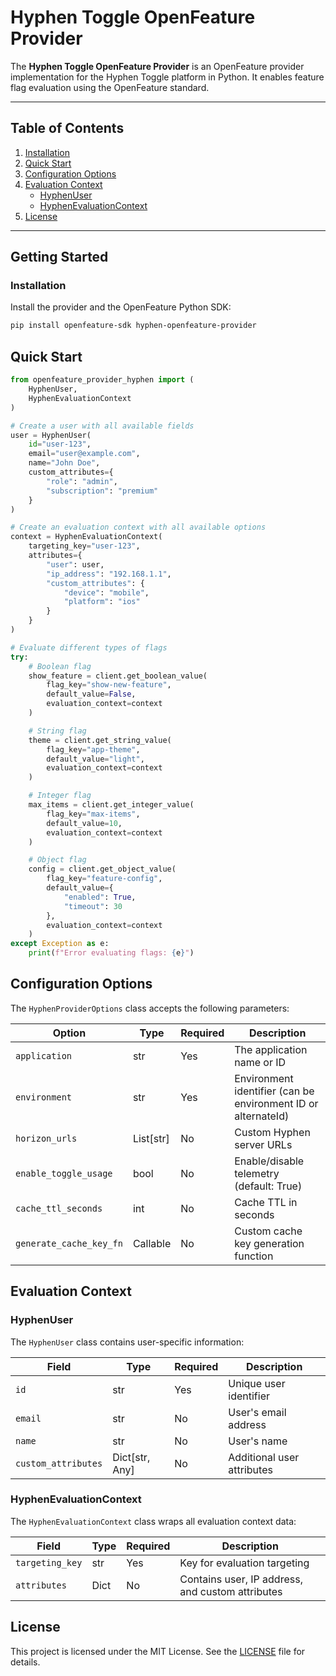 # Hyphen Toggle OpenFeature Provider

The **Hyphen Toggle OpenFeature Provider** is an OpenFeature provider implementation for the Hyphen Toggle platform in Python. It enables feature flag evaluation using the OpenFeature standard.

---

## Table of Contents

1. [Installation](#installation)
2. [Quick Start](#quick-start)
3. [Configuration Options](#configuration-options)
4. [Evaluation Context](#evaluation-context)
   - [HyphenUser](#hyphenuser)
   - [HyphenEvaluationContext](#hyphenevaluationcontext)
5. [License](#license)

---

## Getting Started

### Installation

Install the provider and the OpenFeature Python SDK:

```bash
pip install openfeature-sdk hyphen-openfeature-provider
```

## Quick Start

```python
from openfeature_provider_hyphen import (
    HyphenUser,
    HyphenEvaluationContext
)

# Create a user with all available fields
user = HyphenUser(
    id="user-123",
    email="user@example.com",
    name="John Doe",
    custom_attributes={
        "role": "admin",
        "subscription": "premium"
    }
)

# Create an evaluation context with all available options
context = HyphenEvaluationContext(
    targeting_key="user-123",
    attributes={
        "user": user,
        "ip_address": "192.168.1.1",
        "custom_attributes": {
            "device": "mobile",
            "platform": "ios"
        }
    }
)

# Evaluate different types of flags
try:
    # Boolean flag
    show_feature = client.get_boolean_value(
        flag_key="show-new-feature",
        default_value=False,
        evaluation_context=context
    )

    # String flag
    theme = client.get_string_value(
        flag_key="app-theme",
        default_value="light",
        evaluation_context=context
    )

    # Integer flag
    max_items = client.get_integer_value(
        flag_key="max-items",
        default_value=10,
        evaluation_context=context
    )

    # Object flag
    config = client.get_object_value(
        flag_key="feature-config",
        default_value={
            "enabled": True,
            "timeout": 30
        },
        evaluation_context=context
    )
except Exception as e:
    print(f"Error evaluating flags: {e}")
```

## Configuration Options

The `HyphenProviderOptions` class accepts the following parameters:

| Option | Type | Required | Description |
|--------|------|----------|-------------|
| `application` | str | Yes | The application name or ID |
| `environment` | str | Yes | Environment identifier (can be environment ID or alternateId) |
| `horizon_urls` | List[str] | No | Custom Hyphen server URLs |
| `enable_toggle_usage` | bool | No | Enable/disable telemetry (default: True) |
| `cache_ttl_seconds` | int | No | Cache TTL in seconds |
| `generate_cache_key_fn` | Callable | No | Custom cache key generation function |

## Evaluation Context

### HyphenUser

The `HyphenUser` class contains user-specific information:

| Field | Type | Required | Description |
|-------|------|----------|-------------|
| `id` | str | Yes | Unique user identifier |
| `email` | str | No | User's email address |
| `name` | str | No | User's name |
| `custom_attributes` | Dict[str, Any] | No | Additional user attributes |

### HyphenEvaluationContext

The `HyphenEvaluationContext` class wraps all evaluation context data:

| Field | Type | Required | Description |
|-------|------|----------|-------------|
| `targeting_key` | str | Yes | Key for evaluation targeting |
| `attributes` | Dict | No | Contains user, IP address, and custom attributes |

## License

This project is licensed under the MIT License. See the [LICENSE](LICENSE) file for details.
